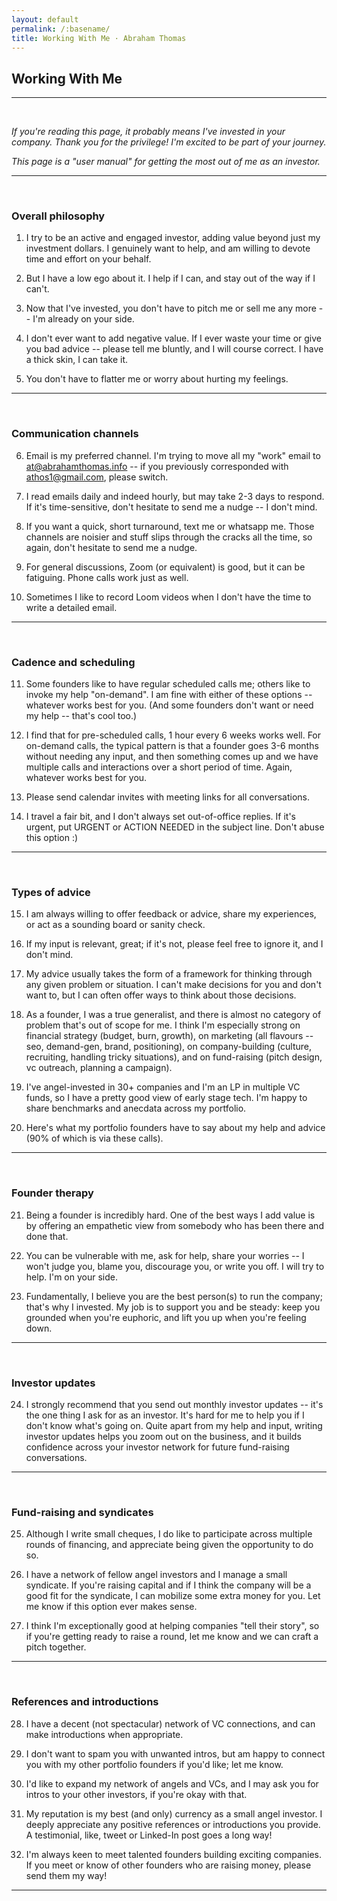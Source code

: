 ```yaml
---
layout: default
permalink: /:basename/
title: Working With Me · Abraham Thomas
---
```


## Working With Me


----

<br/>


*If you're reading this page, it probably means I've invested in your company.  Thank you for the privilege!  I'm excited to be part of your journey.*

*This page is a "user manual" for getting the most out of me as an investor.*  


----

<br/>

### Overall philosophy

1. I try to be an active and engaged investor, adding value beyond just my investment dollars.  I genuinely want to help, and am willing to devote time and effort on your behalf.

2. But I have a low ego about it.  I help if I can, and stay out of the way if I can't.

3. Now that I've invested, you don't have to pitch me or sell me any more -- I'm already on your side.

4. I don't ever want to add negative value.  If I ever waste your time or give you bad advice -- please tell me bluntly, and I will course correct.  I have a thick skin, I can take it.

5. You don't have to flatter me or worry about hurting my feelings.

----

<br/>

### Communication channels

6. Email is my preferred channel.  I'm trying to move all my "work" email to at@abrahamthomas.info -- if you previously corresponded with athos1@gmail.com, please switch.

7. I read emails daily and indeed hourly, but may take 2-3 days to respond.  If it's time-sensitive, don't hesitate to send me a nudge -- I don't mind.   

8. If you want a quick, short turnaround, text me or whatsapp me.  Those channels are noisier and stuff slips through the cracks all the time, so again, don't hesitate to send me a nudge. 

9. For general discussions, Zoom (or equivalent) is good, but it can be fatiguing.  Phone calls work just as well.

10. Sometimes I like to record Loom videos when I don't have the time to write a detailed email.  

----

<br/>

### Cadence and scheduling

11. Some founders like to have regular scheduled calls me; others like to invoke my help "on-demand".  I am fine with either of these options -- whatever works best for you.  (And some founders don't want or need my help -- that's cool too.)

12. I find that for pre-scheduled calls, 1 hour every 6 weeks works well.  For on-demand calls, the typical pattern is that a founder goes 3-6 months without needing any input, and then something comes up and we have multiple calls and interactions over a short period of time.  Again, whatever works best for you.

13. Please send calendar invites with meeting links for all conversations.  

14. I travel a fair bit, and I don't always set out-of-office replies.  If it's urgent, put URGENT or ACTION NEEDED in the subject line.  Don't abuse this option :)

----

<br/>

### Types of advice

15. I am always willing to offer feedback or advice, share my experiences, or act as a sounding board or sanity check.  

16. If my input is relevant, great; if it's not, please feel free to ignore it, and I don't mind.  

17. My advice usually takes the form of a framework for thinking through any given problem or situation.  I can't make decisions for you and don't want to, but I can often offer ways to think about those decisions.

18. As a founder, I was a true generalist, and there is almost no category of problem that's out of scope for me.  I think I'm especially strong on financial strategy (budget, burn, growth), on marketing (all flavours -- seo, demand-gen, brand, positioning), on company-building (culture, recruiting, handling tricky situations), and on fund-raising (pitch design, vc outreach, planning a campaign).  

19. I've angel-invested in 30+ companies and I'm an LP in multiple VC funds, so I have a pretty good view of early stage tech.  I'm happy to share benchmarks and anecdata across my portfolio.

20. Here's what my portfolio founders have to say about my help and advice (90% of which is via these calls).

----

<br/>

### Founder therapy

21. Being a founder is incredibly hard.  One of the best ways I add value is by offering an empathetic view from somebody who has been there and done that.

22. You can be vulnerable with me, ask for help, share your worries -- I won't judge you, blame you, discourage you, or write you off.  I will try to help.  I'm on your side.

23. Fundamentally, I believe you are the best person(s) to run the company; that's why I invested.  My job is to support you and be steady: keep you grounded when you're euphoric, and lift you up when you're feeling down.

----

<br/>

### Investor updates

24. I strongly recommend that you send out monthly investor updates -- it's the one thing I ask for as an investor.  It's hard for me to help you if I don't know what's going on.  Quite apart from my help and input, writing investor updates helps you zoom out on the business, and it builds confidence across your investor network for future fund-raising conversations.

----

<br/>

### Fund-raising and syndicates

25. Although I write small cheques, I do like to participate across multiple rounds of financing, and appreciate being given the opportunity to do so.

26. I have a network of fellow angel investors and I manage a small syndicate.  If you're raising capital and if I think the company will be a good fit for the syndicate, I can mobilize some extra money for you.  Let me know if this option ever makes sense.

27. I think I'm exceptionally good at helping companies "tell their story", so if you're getting ready to raise a round, let me know and we can craft a pitch together.

----

<br/>

### References and introductions

28. I have a decent (not spectacular) network of VC connections, and can make introductions when appropriate.  

29. I don't want to spam you with unwanted intros, but am happy to connect you with my other portfolio founders if you'd like; let me know.

30. I'd like to expand my network of angels and VCs, and I may ask you for intros to your other investors, if you're okay with that.

31. My reputation is my best (and only) currency as a small angel investor.  I deeply appreciate any positive references or introductions you provide.  A testimonial, like, tweet or Linked-In post goes a long way!

32. I'm always keen to meet talented founders building exciting companies.  If you meet or know of other founders who are raising money, please send them my way!

----

<br/>
<br/>
<br/>
<br/>